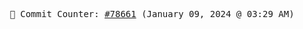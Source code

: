 <p align="center">
    <samp>
        📮 Commit Counter: <a href="https://github.com/Javascript-void0/Javascript-void0/commits/main">#78661</a> (January 09, 2024 @ 03:29 AM)
    </samp>
</p>